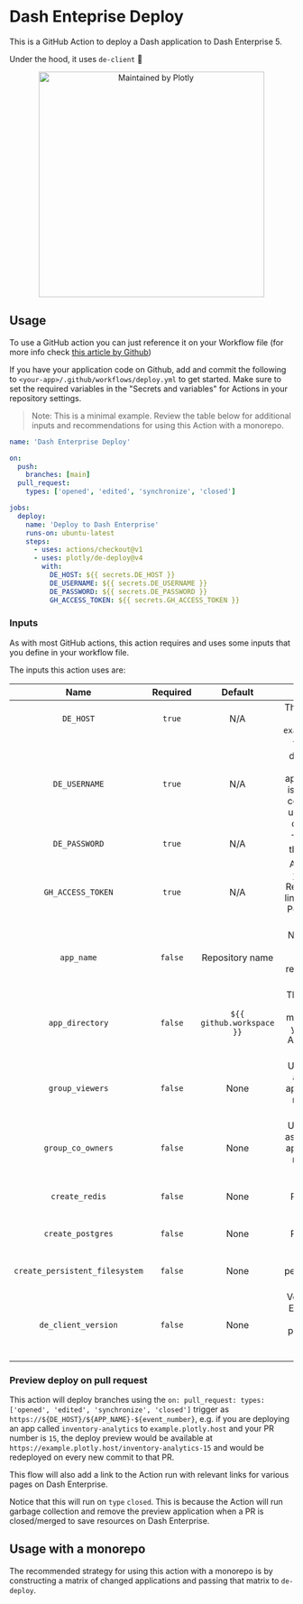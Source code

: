 # Dash Enteprise Deploy

This is a GitHub Action to deploy a Dash application to Dash Enterprise 5.

Under the hood, it uses `de-client` :rocket:

<div align="center">
  <a href="https://dash.plotly.com/project-maintenance">
    <img src="https://dash.plotly.com/assets/images/maintained-by-plotly.png" width="400px" alt="Maintained by Plotly">
  </a>
</div>


## Usage

To use a GitHub action you can just reference it on your Workflow file
(for more info check [this article by Github](https://help.github.com/en/actions/automating-your-workflow-with-github-actions/configuring-a-workflow))

If you have your application code on Github, add and commit the following to `<your-app>/.github/workflows/deploy.yml` to get started. Make sure to set the required variables in the "Secrets and variables" for Actions in your repository settings.

> Note: This is a minimal example. Review the table below for additional inputs and recommendations for using this Action with a monorepo.

```yml
name: 'Dash Enterprise Deploy'

on:
  push:
    branches: [main]
  pull_request:
    types: ['opened', 'edited', 'synchronize', 'closed']

jobs:
  deploy:
    name: 'Deploy to Dash Enterprise'
    runs-on: ubuntu-latest
    steps:
      - uses: actions/checkout@v1
      - uses: plotly/de-deploy@v4
        with:
          DE_HOST: ${{ secrets.DE_HOST }}
          DE_USERNAME: ${{ secrets.DE_USERNAME }}
          DE_PASSWORD: ${{ secrets.DE_PASSWORD }}
          GH_ACCESS_TOKEN: ${{ secrets.GH_ACCESS_TOKEN }}
```

### Inputs

As with most GitHub actions, this action requires and uses some inputs that you define in your workflow file.

The inputs this action uses are:

| Name | Required | Default | Description |
|:----:|:--------:|:-------:|:-----------:|
| `DE_HOST` | `true` | N/A | The hostname of the DE instance, e.g. `example.plotly.host`. |
| `DE_USERNAME` | `true` | N/A | The username to deploy under. This user will be the application owner (it is recommended to configure a service user for automated deploys, e.g. `bot`) |
| `DE_PASSWORD` | `true` | N/A | The password for the specified user. |
| `GH_ACCESS_TOKEN` | `true` | N/A | A [personal access token](https://docs.github.com/en/authentication/keeping-your-account-and-data-secure/creating-a-personal-access-token) for Github. Required to add app link as action output. Permissions should be set to `repo`. |
| `app_name` | `false` | Repository name | Name of the app to deploy. If not provided, the repository name will be used. |
| `app_directory` | `false` | `${{ github.workspace }}` | The directory of the application. This might be modified if you are using this Action to manage a monorepo. |
| `group_viewers` | `false` | None | User groups to add as viewers to the app. If not provided, no groups will be added. |
| `group_co_owners` | `false` | None | User groups to add as co-owners to the app. If not provided, no groups will be added. |
| `create_redis` | `false` | None | True to create a Redis instance for the app. |
| `create_postgres` | `false` | None | True to create a Postgres instance for the app. |
| `create_persistent_filesystem` | `false` | None | True to create a persistent filesystem for the app. |
| `de_client_version` | `false` | None | Version of the Dash Enterprise client to install. If not provided, the latest version will be installed. |

### Preview deploy on pull request
This action will deploy branches using the `on: pull_request: types: ['opened', 'edited', 'synchronize', 'closed']` trigger as `https://${DE_HOST}/${APP_NAME}-${event_number}`, e.g. if you are deploying an app called `inventory-analytics` to `example.plotly.host` and your PR number is `15`, the deploy preview would be available at `https://example.plotly.host/inventory-analytics-15` and would be redeployed on every new commit to that PR.

This flow will also add a link to the Action run with relevant links for various pages on Dash Enterprise.

Notice that this will run on `type` `closed`. This is because the Action will run garbage collection and remove the preview application when a PR is closed/merged to save resources on Dash Enterprise.

## Usage with a monorepo
The recommended strategy for using this action with a monorepo is by constructing a matrix of changed applications and passing that matrix to `de-deploy`.
